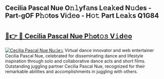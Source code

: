 ## Cecilia Pascal Nue O𝚗𝚕yf𝚊ns L𝚎a𝚔ed N𝚞𝚍es - Part-gOF P𝚑𝚘tos Vi𝚍𝚎o - H𝚘𝚝 Part L𝚎a𝚔s Q1G84

# <h2><a href="http://kf5r3a.oniu.top/?m=Cecilia+Pascal+Nue">🔗👉 🔴 Cecilia Pascal Nue P𝚑ot𝚘𝚜 V𝚒d𝚎o</a></h2>

[![Cecilia Pascal Nue Nu𝚍e𝚜](https://i.imgur.com/0qMVB7G.gif)](http://kf5r3a.oniu.top/?m=Cecilia+Pascal+Nue)
Virtual dance innovator and web entertainer Cecilia Pascal Nue, celebrated for disseminating dance and lifestyle inspiration through solo and collaborative dance acts and short films. Outstanding juggling partner Cecilia Pascal Nue, recognized for their remarkable abilities and accomplishments in juggling with others.  
